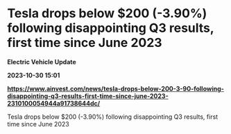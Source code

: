 # Tesla drops below $200 (-3.90%) following disappointing Q3 results, first time since June 2023
**Electric Vehicle Update**

**2023-10-30 15:01**

**https://www.ainvest.com/news/tesla-drops-below-200-3-90-following-disappointing-q3-results-first-time-since-june-2023-2310100054944a91738644dc/**

Tesla drops below $200 (-3.90%) following disappointing Q3 results, first time since June 2023